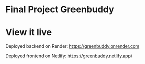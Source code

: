 # Final Project Greenbuddy

# View it live
Deployed backend on Render: https://greenbuddy.onrender.com

Deployed frontend on Netlify: https://greenbuddy.netlify.app/

